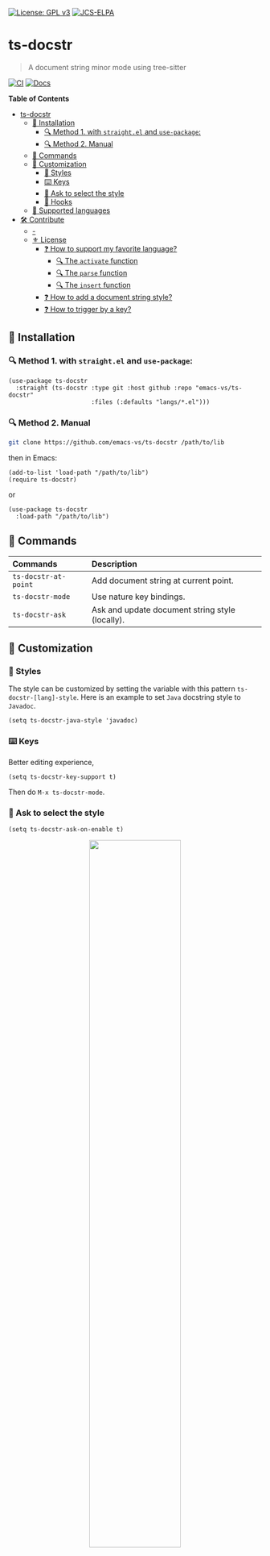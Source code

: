 [![License: GPL v3](https://img.shields.io/badge/License-GPL%20v3-blue.svg)](https://www.gnu.org/licenses/gpl-3.0)
[![JCS-ELPA](https://raw.githubusercontent.com/jcs-emacs/badges/master/elpa/v/ts-docstr.svg)](https://jcs-emacs.github.io/jcs-elpa/#/ts-docstr)

# ts-docstr
> A document string minor mode using tree-sitter

[![CI](https://github.com/emacs-vs/ts-docstr/actions/workflows/test.yml/badge.svg)](https://github.com/emacs-vs/ts-docstr/actions/workflows/test.yml)
[![Docs](https://github.com/emacs-vs/ts-docstr/actions/workflows/docs.yml/badge.svg)](https://github.com/emacs-vs/ts-docstr/actions/workflows/docs.yml)

<!-- markdown-toc start - Don't edit this section. Run M-x markdown-toc-refresh-toc -->
**Table of Contents**

- [ts-docstr](#ts-docstr)
  - [💾 Installation](#💾-installation)
    - [🔍 Method 1. with `straight.el` and `use-package`:](#🔍-method-1-with-straightel-and-use-package)
    - [🔍 Method 2. Manual](#🔍-method-2-manual)
  - [📇 Commands](#📇-commands)
  - [🔧 Customization](#🔧-customization)
    - [🎨 Styles](#🎨-styles)
    - [⌨️ Keys](#️-keys)
    - [💬 Ask to select the style](#💬-ask-to-select-the-style)
    - [🎣 Hooks](#🎣-hooks)
  - [🔨 Supported languages](#🔨-supported-languages)
- [🛠️ Contribute](#🛠️-contribute)
  - [-](#-)
  - [⚜️ License](#⚜️-license)
    - [❓ How to support my favorite language?](#❓-how-to-support-my-favorite-language)
      - [🔍 The `activate` function](#🔍-the-activate-function)
      - [🔍 The `parse` function](#🔍-the-parse-function)
      - [🔍 The `insert` function](#🔍-the-insert-function)
    - [❓ How to add a document string style?](#❓-how-to-add-a-document-string-style)
    - [❓ How to trigger by a key?](#❓-how-to-trigger-by-a-key)

<!-- markdown-toc end -->

## 💾 Installation

### 🔍 Method 1. with `straight.el` and `use-package`:

```elisp
(use-package ts-docstr 
  :straight (ts-docstr :type git :host github :repo "emacs-vs/ts-docstr"
                       :files (:defaults "langs/*.el")))
```

### 🔍 Method 2. Manual

```sh
git clone https://github.com/emacs-vs/ts-docstr /path/to/lib
```

then in Emacs:

```elisp
(add-to-list 'load-path "/path/to/lib")
(require ts-docstr)
```

or

```elisp
(use-package ts-docstr
  :load-path "/path/to/lib")
```

## 📇 Commands

| Commands             | Description                                     |
|:---------------------|:------------------------------------------------|
| `ts-docstr-at-point` | Add document string at current point.           |
| `ts-docstr-mode`     | Use nature key bindings.                        |
| `ts-docstr-ask`      | Ask and update document string style (locally). |

## 🔧 Customization

### 🎨 Styles

The style can be customized by setting the variable with this pattern
`ts-docstr-[lang]-style`. Here is an example to set `Java` docstring style
to `Javadoc`.

```elisp
(setq ts-docstr-java-style 'javadoc)
```

### ⌨️ Keys

Better editing experience,

```elisp
(setq ts-docstr-key-support t)
```

Then do `M-x ts-docstr-mode`.

### 💬 Ask to select the style

```elisp
(setq ts-docstr-ask-on-enable t)
```

<p align="center">
  <img src="./etc/ask.png" width="60%"/>
</p>

### 🎣 Hooks

Hook patterns are:

* `ts-docstr-[module]-before-[activate/parse/insert]-hook`
* `ts-docstr-[module]-after-[activate/parse/insert]-hook`

For example,

* `ts-docstr-c++-before-activate-hook`

or just a general one, (without the language name)

* `ts-docstr-before-activate-hook`

## 🔨 Supported languages
> ⚠️ Please sort these two lists alphabetically!

These languages are fairly complete:

* C / C++ / C#
* Go
* Java / JavaScript
* Lua
* PHP / Python
* Ruby / Rust
* Scala
* Swift
* TypeScript

These languages are in development:

* Elixir
* Haskell
* Shellscript

# 🛠️ Contribute

[![PRs Welcome](https://img.shields.io/badge/PRs-welcome-brightgreen.svg)](http://makeapullrequest.com)
[![Elisp styleguide](https://img.shields.io/badge/elisp-style%20guide-purple)](https://github.com/bbatsov/emacs-lisp-style-guide)
[![Donate on paypal](https://img.shields.io/badge/paypal-donate-1?logo=paypal&color=blue)](https://www.paypal.me/jcs090218)
[![Become a patron](https://img.shields.io/badge/patreon-become%20a%20patron-orange.svg?logo=patreon)](https://www.patreon.com/jcs090218)

If you would like to contribute to this project, you may either clone and make
pull requests to this repository. Or you can clone the project and establish
your own branch of this tool. Any methods are welcome!

### 🔬 Development

To run the test locally, you will need the following tools:

- [Eask](https://emacs-eask.github.io/)
- [Make](https://www.gnu.org/software/make/) (optional)

Install all dependencies and development dependencies:

```sh
$ eask install-deps --dev
```

To test the package's installation:

```sh
$ eask package
$ eask install
```

To test compilation:

```sh
$ eask compile
```

**🪧 The following steps are optional, but we recommend you follow these lint results!**

The built-in `checkdoc` linter:

```sh
$ eask lint checkdoc
```

The standard `package` linter:

```sh
$ eask lint package
```

*📝 P.S. For more information, find the Eask manual at https://emacs-eask.github.io/.*

## ⚜️ License

This program is free software; you can redistribute it and/or modify
it under the terms of the GNU General Public License as published by
the Free Software Foundation, either version 3 of the License, or
(at your option) any later version.

This program is distributed in the hope that it will be useful,
but WITHOUT ANY WARRANTY; without even the implied warranty of
MERCHANTABILITY or FITNESS FOR A PARTICULAR PURPOSE.  See the
GNU General Public License for more details.

You should have received a copy of the GNU General Public License
along with this program.  If not, see <https://www.gnu.org/licenses/>.

See [`LICENSE`](./LICENSE.txt) for details.

### ❓ How to support my favorite language?

> ⚠ Before you start, make sure [tree-sitter-langs](https://github.com/emacs-tree-sitter/tree-sitter-langs)
> supports the language you want to add!

> ⚠ The best way to learn how the entire process works is to look into other
> files in the `/langs` folder from the project root. Find a similar language
> and see through code, all languages' implementation are very similar to one
> another.

All parsers are defined in the `/langs` folder from the project root. The file
is named with the prefix `ts-docstr-` followed by the `language name`. For
example, if you want to create a parser for the `C` programming languge; the
file should be named `ts-docstr-c.el`.

The parser file is consist in three part:

* ts-docstr-[lang]-activate `()`
* ts-docstr-[lang]-parse `(node)`
* ts-docstr-[lang]-insert `(node data)`

#### 🔍 The `activate` function

The `activate` function is used to search for a node and confirm weather it
should insert a document string. This function will eventually return a captured
node, or return `nil` if we shouldn't insert a document string here.

Here is the simplified version of `Java` activate function:

```elisp
;;;###autoload
(defun ts-docstr-java-activate ()
  "..."
  ;; Narrow region to next line, this defines the valid region to insert a
  ;; document string.
  (ts-docstr-c-like-narrow-region
    ;; We grab a list of node from the narrowed region, here we try to capture
    ;; a `class' or `method' declaration. If this returns 2 or more nodes,
    ;; report an error since we don't expect these declarations happened on the
    ;; same line (region).
    (nth 0 (ts-docstr-grab-nodes-in-range '(class_declaration
                                            method_declaration)))))
```

Use `ts-docstr-activatable-p` function to check to see if you are able to insert
a document string at point, this function returns a node.

```elisp
(defun print-activate-node ()
  (interactive)  ; make interactive, so you could M-x
  (message "node: %s" (ts-docstr-activatable-p)))
```

Evaluate, then `M-x print-activate-node` to see if it return something or `nil`.

#### 🔍 The `parse` function

The `parse` function takes one argument `node` from the `activate` function.
In this stage, we collect all necessary data (`paramters`, `class`/`enum` name,
etc) and put into a property list.

Here is a simplest `parse` function for example:

```elisp
;;;###autoload
(defun ts-docstr-java-parse (node)
  "..."
  (if (equal (tsc-node-type node) 'method_declaration)
      ;; `types' and `variables' are lists. Each store typenames and variables
      ;; name. We simply parse the tree/node in this steps.
      (list :type types :variable variables
            :return (ts-docstr-java--parse-return params)  ; return `t' or `nil'
            :name (ts-docstr-java--get-name node))         ; return `function' name
    ;; For `class', we don't need to parse parameters.
    (list :name (ts-docstr-java--get-name node))))         ; return `class' name
```

#### 🔍 The `insert` function

The `insert` function takes two arguments `node` and `data` from previous
stages. We will need to define a config variable and function.

The config variable:

```elisp

(defcustom ts-docstr-java-style 'javadoc
  "..."
  :type '(choice (const :tag "No specify" nil)
                 (const :tag "Javadoc Style" javadoc)))
```

The config function:

```elisp
;; This is later called and exposed in the insertion function.
(defun ts-docstr-java-config ()
  "..."
  (cl-case ts-docstr-java-style  ; define the style by each style guide
    (javadoc (list :start "/**"  ; this plist is later used in insertion function
                   :prefix "* "
                   :end "*/"
                   :summary "{d}"
                   :param "@param {v} {d}"
                   :return "@return {d}"))
    (t ...)))
```

Lastly, you can create the `insert` function. In this stage you will write data
to the current file.

```elisp
(defun ts-docstr-java-insert (node data)
  "Insert document string upon NODE and DATA."
  (ts-docstr-inserting
    (ts-docstr-insert c-start "\n")                              ; /**
    (ts-docstr-insert c-prefix " " (plist-get data :name) "\n")  ;  * NAME
    (ts-docstr-insert c-end)))                                   ;  */
```

```java
/**
 * Example
 */
class Example {}
```

### ❓ How to add a document string style?

Find the language file in the `/langs` folder from the project root, if you
couldn't find it, see [❓ How to support my favorite language?](https://github.com/emacs-vs/ts-docstr#-how-to-support-my-favorite-language).

First look into the variable with the name similar to `ts-docstr-[lang]-style`.
See the following example,

```elisp
;; langs/ts-docstr-java.el
(defcustom ts-docstr-java-style 'javadoc
  "..."
  :type '(choice (const :tag "No specify" nil)
                 (const :tag "Javadoc Style" javadoc)))
```

See if the style is already supported. Continue reading if it does **NOT**, 
there are two parts you need to change in order to support your favorite style!

First, you need to add an option to the style variable so other people would
notice the changes.

```elisp
...
  :type '(choice (const :tag "No specify" nil)
                 (const :tag "New Doc Style" new-doc-style)
...
```

Then next (last) step is to do the implementation in the insertion function.
The implementation is isolated and complex depends on the style you targeted.
Here we show the core logic of the implementation, but we prefer to look right
into the code:

```elisp
...
(ts-docstr-with-style-case
  (new-doc-style  ; listen to new-doc-style
   (insert "My new docstring style! :)"))
...
```

### ❓ How to trigger by a key?

To insert document string with key is to use `ts-docstr-mode`. The entire key
related logic is placed in `ts-docstr-key.el` file from the project root. 
To implement one, you first need to design the method to insert the entire
document string (I called it triggeration function, or trigger). For example,
in `C#`, you can trigger the document string insertion function by hittting
the third slash in a line.

<p align="center">
  <img src="./etc/langs/csharp/csharp-vs-doc-demo.gif" width="60%"/>
</p>

Once you have an idea, write the function to do the action. Here is the example
for C# slash triggeration function.

> ⚠ Check before you do, may be the triggeration is already there, and make
> sure your design doesn't conflict with other keys!

```elisp
(defun ts-docstr-key-csharp-/ (&rest _)
  "..."
  (ts-docstr-key--with-env '(csharp-mode)         ; Make sure it doesn't pollute other file
    (when (and (ts-docstr--line-is "///")         ; Make sure the line consist of ///
               (ts-docstr--looking-back "///" 3)  ; Make sure cursor is at the end of ///
               (ts-docstr-activatable-p))         ; Check valid docstring insertion point
      (backward-delete-char 3)                    ; Delete all slashes, ready to do docstrnig insertion
      (ts-docstr-at-point))))                     ; Do docstring insertion
```

Then you would just need to register the function to variable `ts-docstr-key-alist.

```elisp
(defcustom ts-docstr-key-alist
  `(("RET" . ts-docstr-key-doxygen-like-return)
    ("/"   . ts-docstr-key-csharp-/)             ; Add this line!
    ("/"   . ts-docstr-key-go-/)
...
```
